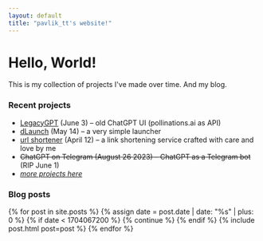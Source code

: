 ```yaml
---
layout: default
title: "pavlik_tt's website!"
---
```


# Hello, World!

This is my collection of projects I've made over time. And my blog.

### Recent projects

 * [LegacyGPT](https://legacygpt.pavliktt.pp.ua/) (June 3) – old ChatGPT UI (pollinations.ai as API)
 * [dLaunch](https://gitlab.com/pavlik-dev/darklauncher) (May 14) – a very simple launcher
 * [url shortener](https://url.pavliktt.pp.ua/) (April 12) – a link shortening service crafted with care and love by me
 * ~~ChatGPT on Telegram (August 26 2023) – ChatGPT as a Telegram bot~~ (RIP June 1)
 * *[more projects here](projects/)*

### Blog posts

{% for post in site.posts %}
  {% assign date = post.date | date: "%s" | plus: 0 %}
  {% if date < 1704067200 %}
    {% continue %}
  {% endif %}
  {% include post.html post=post %}
{% endfor %}
